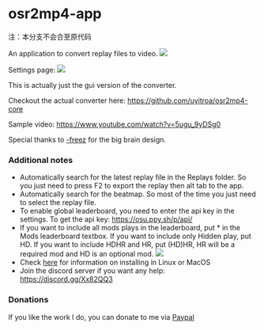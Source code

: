 # osr2mp4-app

注：本分支不会合至原代码

 An application to convert replay files to video.
 ![](images/mainwindow.png)
 
 Settings page:
 ![](images/settings.png)
 
 This is actually just the gui version of the converter.
 
 Checkout the actual converter here: https://github.com/uyitroa/osr2mp4-core
 
 Sample video: https://www.youtube.com/watch?v=5ugu_9yDSg0

 Special thanks to [-freez](https://osu.ppy.sh/users/9141169) for the big brain design.
 

### Additional notes
+ Automatically search for the latest replay file in the Replays folder. So you just need to press F2 to export the replay then alt tab to the app.
+ Automatically search for the beatmap. So most of the time you just need to select the replay file.
+ To enable global leaderboard, you need to enter the api key in the settings. To get the api key: https://osu.ppy.sh/p/api/
+ If you want to include all mods plays in the leaderboard, put * in the Mods leaderboard textbox. If you want to include only Hidden play, put HD. If you want to include HDHR and HR, put (HD)HR, HR will be a required mod and HD is an optional mod.
![](images/mods.png)
+ Check [here](MacOSLinuxInstall.md) for information on installing in Linux or MacOS
+ Join the discord server if you want any help: https://discord.gg/Xx82QQ3


### Donations
 If you like the work I do, you can donate to me via [Paypal](https://www.paypal.com/cgi-bin/webscr?cmd=_s-xclick&hosted_button_id=XMZPZ9WCD4KRS&source=url)

